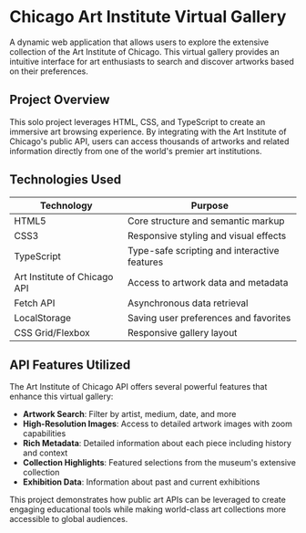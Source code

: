 # Chicago Art Institute Virtual Gallery

A dynamic web application that allows users to explore the extensive collection of the Art Institute of Chicago. This virtual gallery provides an intuitive interface for art enthusiasts to search and discover artworks based on their preferences.

## Project Overview

This solo project leverages HTML, CSS, and TypeScript to create an immersive art browsing experience. By integrating with the Art Institute of Chicago's public API, users can access thousands of artworks and related information directly from one of the world's premier art institutions.

## Technologies Used

| Technology | Purpose |
|------------|---------|
| HTML5 | Core structure and semantic markup |
| CSS3 | Responsive styling and visual effects |
| TypeScript | Type-safe scripting and interactive features |
| Art Institute of Chicago API | Access to artwork data and metadata |
| Fetch API | Asynchronous data retrieval |
| LocalStorage | Saving user preferences and favorites |
| CSS Grid/Flexbox | Responsive gallery layout |

## API Features Utilized

The Art Institute of Chicago API offers several powerful features that enhance this virtual gallery:

- **Artwork Search**: Filter by artist, medium, date, and more
- **High-Resolution Images**: Access to detailed artwork images with zoom capabilities
- **Rich Metadata**: Detailed information about each piece including history and context
- **Collection Highlights**: Featured selections from the museum's extensive collection
- **Exhibition Data**: Information about past and current exhibitions

This project demonstrates how public art APIs can be leveraged to create engaging educational tools while making world-class art collections more accessible to global audiences.
